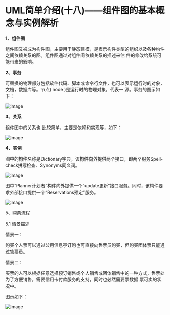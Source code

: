 # UML简单介绍(十八)——组件图的基本概念与实例解析
**1、组件图**

组件图又被成为构件图，主要用于静态建模，是表示构件类型的组织以及各种构件之间依赖关系的图。组件图通过对组件间依赖关系的描述来估
件的修改给系统可能带来的影响。

**2、事务**

可替换的物理部分包括软件代码、脚本或命令行文件，也可以表示运行时的对象，文档，数据库等。节点( node )是运行时的物理对象，代表一
源。事务的图示如下：

![image]()

**3、关系**

组件图中的关系也 比较简单，主要是依赖和实现等，如下：

![image]()

**4、实例**

图中的构件名称是Dictionary字典。该构件向外提供两个接口，即两个服务Spell-check拼写检查、Synonyms同义词。

![image]()

图中“Planner计划者”构件向外提供一个“update更新”接口服务。同时，该构件要求外部接口提供一个“Reservations预定”服务。

![image]()

5、购票流程

5.1 情景描述

情景一：

购买个人票可以通过公用信息亭订购也可直接向售票员购买，但购买团体票只能通过售票员。

情景二：

买票的人可以根据任意选择预订销售或个人销售或团体销售中的一种方式，售票处为了方便销售，需要信用卡付款服务的支持，同时也必然需要票数据
票可卖的状况中。

图示如下：

![image]()
